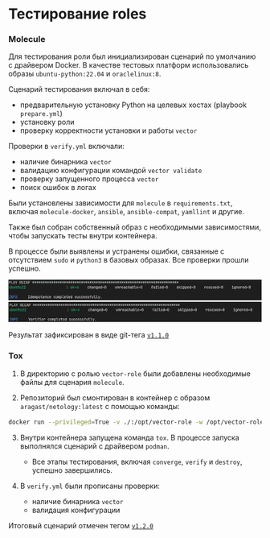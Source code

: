 # Тестирование roles
### Molecule

Для тестирования роли был инициализирован сценарий по умолчанию с драйвером Docker. В качестве тестовых платформ использовались образы `ubuntu-python:22.04` и `oraclelinux:8`.

Сценарий тестирования включал в себя:

* предварительную установку Python на целевых хостах (playbook `prepare.yml`)
* установку роли
* проверку корректности установки и работы `vector`

Проверки в `verify.yml` включали:

* наличие бинарника `vector`
* валидацию конфигурации командой `vector validate`
* проверку запущенного процесса `vector`
* поиск ошибок в логах

Были установлены зависимости для `molecule` в `requirements.txt`, включая `molecule-docker`, `ansible`, `ansible-compat`, `yamllint` и другие.

Также был собран собственный образ с необходимыми зависимостями, чтобы запускать тесты внутри контейнера.

В процессе были выявлены и устранены ошибки, связанные с отсутствием `sudo` и `python3` в базовых образах. Все проверки прошли успешно.

<center>
 <img src="img/vector-idempotence.JPG">
</center>

<center>
 <img src="img/vector-verify.JPG">
</center>

Результат зафиксирован в виде git-тега [`v1.1.0` ](https://github.com/alex-bel31/ansible-vector/releases/tag/v1.1.0)

### Tox

1. В директорию с ролью `vector-role` были добавлены необходимые файлы для сценария `molecule`.

2. Репозиторий был смонтирован в контейнер с образом `aragast/netology:latest` с помощью команды:

```bash
docker run --privileged=True -v ./:/opt/vector-role -w /opt/vector-role -it aragast/netology:latest /bin/bash
```
3. Внутри контейнера запущена команда `tox`. В процессе запуска выполнялся сценарий с драйвером `podman`.

     * Все этапы тестирования, включая `converge`, `verify` и `destroy`, успешно завершились.

4. В `verify.yml` были прописаны проверки:

    * наличие бинарника `vector`
    * валидация конфигурации
    
Итоговый сценарий отмечен тегом [`v1.2.0` ](https://github.com/alex-bel31/ansible-vector/releases/tag/v1.2.0)
